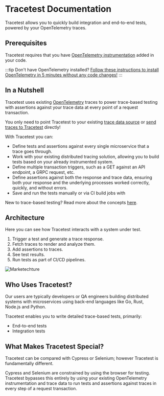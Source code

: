 # Tracetest Documentation

Tracetest allows you to quickly build integration and end-to-end tests, powered by your OpenTelemetry traces.

## Prerequisites

Tracetest requires that you have [OpenTelemetry instrumentation](https://opentelemetry.io/docs/instrumentation/) added in your code.

:::tip Don't have OpenTelemetry installed?
[Follow these instructions to install OpenTelemetry in 5 minutes without any code changes!](./getting-started/no-otel.mdx)
:::

## In a Nutshell

Tracetest uses existing [OpenTelemetry](https://opentelemetry.io/docs/getting-started/) traces to power trace-based testing with assertions against your trace data at every point of a request transaction.

You only need to point Tracetest to your existing [trace data source](./configuration/connecting-to-data-stores/jaeger.md) or [send traces to Tracetest](./configuration/connecting-to-data-stores/opentelemetry-collector.md) directly!

With Tracetest you can:

- Define tests and assertions against every single microservice that a trace goes through.
- Work with your existing distributed tracing solution, allowing you to build tests based on your already instrumented system.
- Define multiple transaction triggers, such as a GET against an API endpoint, a GRPC request, etc.
- Define assertions against both the response and trace data, ensuring both your response and the underlying processes worked correctly, quickly, and without errors.
- Save and run the tests manually or via CI build jobs with

New to trace-based testing? Read more about the concepts [here](./concepts/what-is-trace-based-testing).

## Architecture

Here you can see how Tracetest interacts with a system under test.

1. Trigger a test and generate a trace response.
2. Fetch traces to render and analyze them.
3. Add assertions to traces.
4. See test results.
5. Run tests as part of CI/CD pipelines.

![Marketechture](https://res.cloudinary.com/djwdcmwdz/image/upload/v1686654113/docs/tracetest-marketechture-jun12-v3_ffj2e2.png)

## Who Uses Tracetest?

Our users are typically developers or QA engineers building distributed systems with microservices using back-end languages like Go, Rust, Node.js and Python.

Tracetest enables you to write detailed trace-based tests, primarily:

- End-to-end tests
- Integration tests

## What Makes Tracetest Special?

Tracetest can be compared with Cypress or Selenium; however Tracetest is fundamentally different.

Cypress and Selenium are constrained by using the browser for testing. Tracetest bypasses this entirely by using your existing OpenTelemetry instrumentation and trace data to run tests and assertions against traces in every step of a request transaction.
